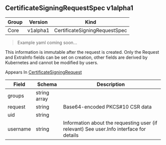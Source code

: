 ## CertificateSigningRequestSpec v1alpha1

Group        | Version     | Kind
------------ | ---------- | -----------
Core | v1alpha1 | CertificateSigningRequestSpec

> Example yaml coming soon...



This information is immutable after the request is created. Only the Request and ExtraInfo fields can be set on creation, other fields are derived by Kubernetes and cannot be modified by users.

<aside class="notice">
Appears In  <a href="#certificatesigningrequest-v1alpha1">CertificateSigningRequest</a> </aside>

Field        | Schema     | Description
------------ | ---------- | -----------
groups | string array | 
request | string | Base64-encoded PKCS#10 CSR data
uid | string | 
username | string | Information about the requesting user (if relevant) See user.Info interface for details

